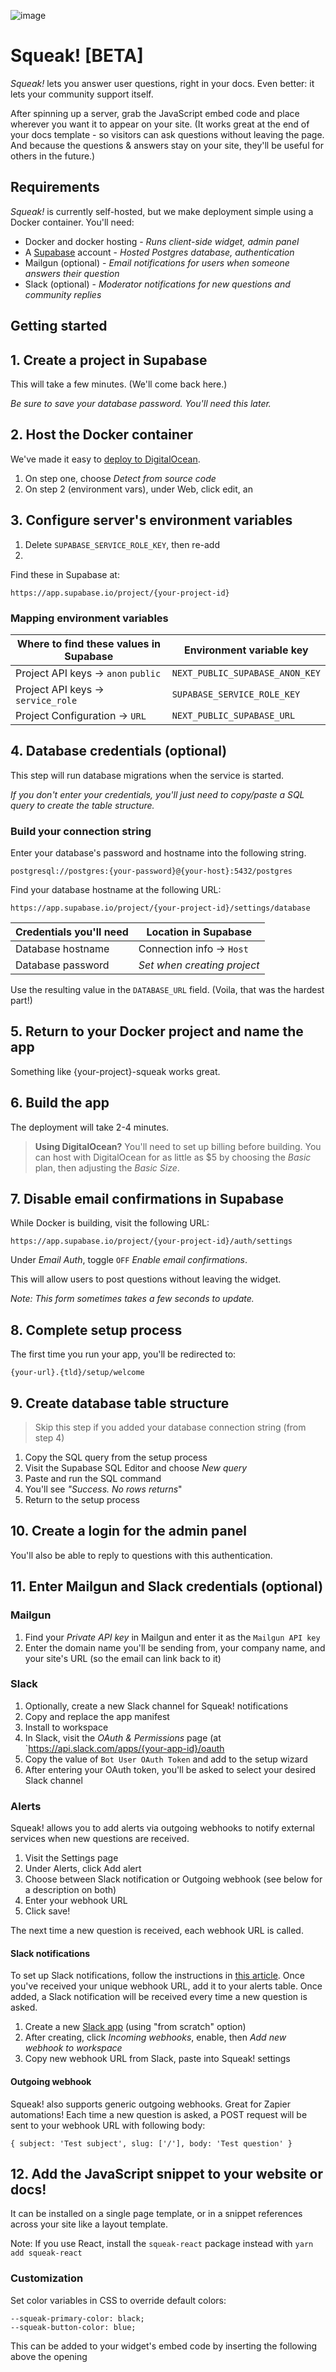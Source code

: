 ![image](https://user-images.githubusercontent.com/154479/158293709-86fb1184-0983-41d1-8498-a0608d9c2b61.png)

# Squeak! [BETA]

_Squeak!_ lets you answer user questions, right in your docs. Even better: it lets your community support itself.

After spinning up a server, grab the JavaScript embed code and place wherever you want it to appear on your site. (It works great at the end of your docs template - so visitors can ask questions without leaving the page. And because the questions & answers stay on your site, they'll be useful for others in the future.)

## Requirements

_Squeak!_ is currently self-hosted, but we make deployment simple using a Docker container. You'll need:

-   Docker and docker hosting - _Runs client-side widget, admin panel_
-   A [Supabase](https://supabase.com) account - _Hosted Postgres database, authentication_
-   Mailgun (optional) - _Email notifications for users when someone answers their question_
-   Slack (optional) - _Moderator notifications for new questions and community replies_

## Getting started

## 1. Create a project in Supabase

This will take a few minutes. (We'll come back here.)

_Be sure to save your database password. You'll need this later._

## 2. Host the Docker container

We've made it easy to [deploy to DigitalOcean](https://cloud.digitalocean.com/apps/new?repo=https://github.com/posthog/squeak/tree/master&refcode=6a26a2c395b0&utm_campaign=Referral_Invite&utm_medium=Referral_Program&utm_source=badge).

1. On step one, choose _Detect from source code_
1. On step 2 (environment vars), under Web, click edit, an

## 3. Configure server's environment variables

1. Delete `SUPABASE_SERVICE_ROLE_KEY`, then re-add 
2. 
Find these in Supabase at:

```
https://app.supabase.io/project/{your-project-id}
```

### Mapping environment variables

| Where to find these values in Supabase | Environment variable key        |
| -------------------------------------- | ------------------------------- |
| Project API keys → `anon` `public`     | `NEXT_PUBLIC_SUPABASE_ANON_KEY` |
| Project API keys → `service_role`      | `SUPABASE_SERVICE_ROLE_KEY`     |
| Project Configuration → `URL`          | `NEXT_PUBLIC_SUPABASE_URL`      |

## 4. Database credentials (optional)

This step will run database migrations when the service is started.

_If you don't enter your credentials, you'll just need to copy/paste a SQL query to create the table structure._

### Build your connection string

Enter your database's password and hostname into the following string.

```
postgresql://postgres:{your-password}@{your-host}:5432/postgres
```

Find your database hostname at the following URL:

```
https://app.supabase.io/project/{your-project-id}/settings/database
```

| Credentials you'll need | Location in Supabase        |
| ----------------------- | --------------------------- |
| Database hostname       | Connection info → `Host`    |
| Database password       | _Set when creating project_ |

Use the resulting value in the `DATABASE_URL` field. (Voila, that was the hardest part!)

## 5. Return to your Docker project and name the app

Something like {your-project}-squeak works great.

## 6. Build the app

The deployment will take 2-4 minutes.

> **Using DigitalOcean?**
> You'll need to set up billing before building. You can host with DigitalOcean for as little as $5 by choosing the _Basic_ plan, then adjusting the _Basic Size_.

## 7. Disable email confirmations in Supabase

While Docker is building, visit the following URL:

```
https://app.supabase.io/project/{your-project-id}/auth/settings
```

Under _Email Auth_, toggle `OFF` _Enable email confirmations_.

This will allow users to post questions without leaving the widget.

_Note: This form sometimes takes a few seconds to update._

## 8. Complete setup process

The first time you run your app, you'll be redirected to:

```
{your-url}.{tld}/setup/welcome
```

## 9. Create database table structure

> Skip this step if you added your database connection string (from step 4)

1. Copy the SQL query from the setup process
1. Visit the Supabase SQL Editor and choose _New query_
1. Paste and run the SQL command
1. You'll see _"Success. No rows returns_"
1. Return to the setup process

## 10. Create a login for the admin panel

You'll also be able to reply to questions with this authentication.

## 11. Enter Mailgun and Slack credentials (optional)

### Mailgun

1. Find your _Private API key_ in Mailgun and enter it as the `Mailgun API key`
1. Enter the domain name you'll be sending from, your company name, and your site's URL (so the email can link back to it)

### Slack

1. Optionally, create a new Slack channel for Squeak! notifications
1. Copy and replace the app manifest
1. Install to workspace
1. In Slack, visit the _OAuth & Permissions_ page (at `https://api.slack.com/apps/{your-app-id}/oauth
1. Copy the value of `Bot User OAuth Token` and add to the setup wizard
1. After entering your OAuth token, you'll be asked to select your desired Slack channel

### Alerts

Squeak! allows you to add alerts via outgoing webhooks to notify external services when new questions are received.

1. Visit the Settings page
1. Under Alerts, click Add alert
1. Choose between Slack notification or Outgoing webhook (see below for a description on both)
1. Enter your webhook URL
1. Click save!

The next time a new question is received, each webhook URL is called.

#### Slack notifications

To set up Slack notifications, follow the instructions in [this article](https://api.slack.com/messaging/webhooks). Once you've received your unique webhook URL, add it to your alerts table. Once added, a Slack notification will be received every time a new question is asked.

1. Create a new [Slack app](https://api.slack.com/apps) (using "from scratch" option)
2. After creating, click _Incoming webhooks_, enable, then _Add new webhook to workspace_
3. Copy new webhook URL from Slack, paste into Squeak! settings

#### Outgoing webhook

Squeak! also supports generic outgoing webhooks. Great for Zapier automations! Each time a new question is asked, a POST request will be sent to your webhook URL with following body:

```
{ subject: 'Test subject', slug: ['/'], body: 'Test question' }
```

## 12. Add the JavaScript snippet to your website or docs!

It can be installed on a single page template, or in a snippet references across your site like a layout template.

Note: If you use React, install the `squeak-react` package instead with `yarn add squeak-react`

### Customization

Set color variables in CSS to override default colors:

```
--squeak-primary-color: black;
--squeak-button-color: blue;
```

This can be added to your widget's embed code by inserting the following above the opening <script> tag:

```
<style>
  :root {
    --squeak-primary-color: #3e3e3e;
    --squeak-button-color: #643eff;
  }
</style>
```

### Importing Slack threads
  
1. Visit Slack tab and follow instructions to create an app from manifest
1. Install where the threads are (presumably with users) that you'd like to port over to Squeak!
1. Paste (YAML) manifest from `/slack`
1. Install to workspace
1. Click _Oauth and permissions_
1. Under _OAuth Tokens for Your Workspace_, copy _Bot User OAuth Token_ and add it to Slack
1. (These instructions are a WIP)
  
---

## More info about tokens and how they're used

Find the values for these keys in your Supabase project.

| Key                           | Required | Description                                                                                                                                                                                                                                              |
| ----------------------------- | -------- | -------------------------------------------------------------------------------------------------------------------------------------------------------------------------------------------------------------------------------------------------------- |
| NEXT_PUBLIC_SUPABASE_ANON_KEY | Yes      | Public key used to authenticate with Supabase in the browser, found at `/settings/api`                                                                                                                                                                   |
| SUPABASE_SERVICE_ROLE_KEY     | Yes      | Secret key used to authenticate with Supabase on the server, used to bypass Row Level Security, found at `/settings/api`                                                                                                                                 |
| NEXT_PUBLIC_SUPABASE_URL      | Yes      | Restful endpoint for querying and managing the Supabase DB, found at `/settings/api`                                                                                                                                                                     |
| DATABASE_URL                  | No       | The Postgresql connection string, if provided, will automatically run migrations in Supabase on start, found at `/settings/database`, in URI format. (If not provided, we'll provide a SQL query you'll need to copy/paste into Supabase's SQL console.) |

## API

| Task                        | URL             | Docs                          |
| --------------------------- | --------------- | ----------------------------- |
| Adding a new question       | `/api/question` | [Docs](/docs/api/question.md) |
| Adding a reply to a message | `/api/reply`    | [Docs](/docs/api/reply.md)    |

## Local Development

#### With NextJS Dev (Recommended)

1. `npm install`

1. Setup your environment configuration:

```shell
cp .env.example .env.local
```

Enter the required config from Supabase `.env.local`.

2. Run the DB migrations:

```shell
DATABASE_URL=postgresql://postgres:<YOUR_SUPABASE_DB_PASSWORD>@<YOUR_SUPABASE_DB_HOST>:5432/postgres yarn migrate up
```

3. Start the development server:

```bash
npm run dev
# or
yarn dev
```

4. Open [http://localhost:3000](http://localhost:3000) with your browser.

### With Docker Image

1. [Install Docker](https://docs.docker.com/get-docker/) on your machine
2. Build the container: `docker build -t squeak .`
3. Run the container:

```shell
docker run \
  -e "NEXT_PUBLIC_SUPABASE_URL=<YOUR URL>" \
  -e "NEXT_PUBLIC_SUPABASE_ANON_KEY=<YOUR ANON KEY>" \
  -e "SUPABASE_SERVICE_ROLE_KEY=<YOUR SERVICE ROLE KEY>" \
  -e "DATABASE_URL=<YOUR DATABASE_URL>" \
  -p 3000:3000 squeak
```

### Running DB migrations

To run the database migrations, run:

```shell
DATABASE_URL=<YOUR_DATABASE_URL> yarn migrate up
```

### Generating Typescript Types

After running a migration, you can generate typescript types for the database schema:

```shell
npx openapi-typescript "https://htzqlrrygnqeebaspzln.supabase.co/rest/v1/?apikey=<YOUR_NEXT_PUBLIC_SUPABASE_ANON_KEY>" --output @types/supabase.d.ts
```
